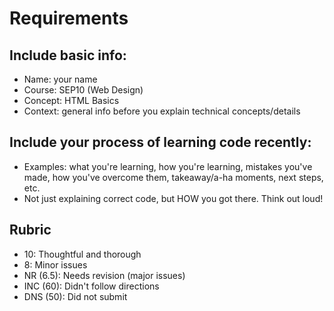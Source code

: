 # Requirements

## Include basic info:
* Name: your name
* Course: SEP10 (Web Design)
* Concept: HTML Basics
* Context: general info before you explain technical concepts/details

## Include your process of learning code recently:
* Examples: what you're learning, how you're learning, mistakes you've made, how you've overcome them, takeaway/a-ha moments, next steps, etc.
* Not just explaining correct code, but HOW you got there. Think out loud!

## Rubric
* 10: Thoughtful and thorough
* 8: Minor issues
* NR (6.5): Needs revision (major issues)
* INC (60): Didn't follow directions
* DNS (50): Did not submit
